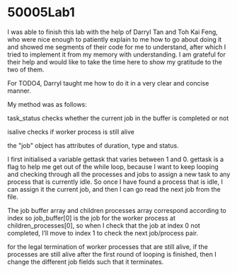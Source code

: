 # 50005Lab1
I was able to finish this lab with the help of Darryl Tan and Toh Kai Feng, who were nice enough to patiently explain to me how to go about doing it and showed me segments of their code for me to understand, after which I tried to implement it from my memory with understanding. I am grateful for their help and would like to take the time here to show my gratitude to the two of them.

For TODO4, Darryl taught me how to do it in a very clear and concise manner.

My method was as follows: 

task_status checks whether the current job in the buffer is completed or not

isalive checks if worker process is still alive

the "job" object has attributes of duration, type and status. 

I first initialised a variable gettask that varies between 1 and 0. gettask is a flag to help me get out of the while loop, because I want to keep looping and checking through all the processes and jobs to assign a new task to any process that is currently idle. So once I have found a process that is idle, I can assign it the current job, and then I can go read the next job from the file.

The job buffer array and children processes array correspond according to index so job_buffer[0] is the job for the worker process at children_processes[0], so when I check that the job at index 0 not completed, I’ll move to index 1 to check the next job/process pair.

for the legal termination of worker processes that are still alive, if the processes are still alive after the first round of looping is finished, then I change the different job fields such that it terminates. 